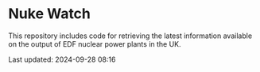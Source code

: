 # Nuke Watch

This repository includes code for retrieving the latest information available on the output of EDF nuclear power plants in the UK.

Last updated: 2024-09-28 08:16